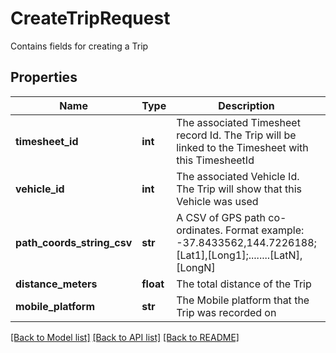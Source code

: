 # CreateTripRequest

Contains fields for creating a Trip
## Properties
Name | Type | Description | Notes
------------ | ------------- | ------------- | -------------
**timesheet_id** | **int** | The associated Timesheet record Id.  The Trip will be linked to the Timesheet with this TimesheetId | [optional] 
**vehicle_id** | **int** | The associated Vehicle Id.  The Trip will show that this Vehicle was used | [optional] 
**path_coords_string_csv** | **str** | A CSV of GPS path co-ordinates.  Format example: -37.8433562,144.7226188;[Lat1],[Long1];........[LatN],[LongN] | [optional] 
**distance_meters** | **float** | The total distance of the Trip | [optional] 
**mobile_platform** | **str** | The Mobile platform that the Trip was recorded on | [optional] 

[[Back to Model list]](../README.md#documentation-for-models) [[Back to API list]](../README.md#documentation-for-api-endpoints) [[Back to README]](../README.md)



